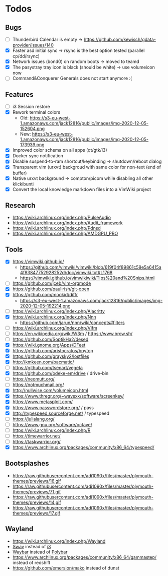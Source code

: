 # Todos

## Bugs

- [ ] Thunderbird Calendar is empty -> https://github.com/kewisch/gdata-provider/issues/140
- [X] Faster asd initial sync -> rsync is the best option tested (parallel cp/dd/rsync)
- [X] Network issues (bond0) on random boots -> moved to teamd
- [X] The pasystray tray icon is black (should be white) -> use volumeicon now
- [ ] Command&Conquerer Generals does not start anymore :\(

## Features

- [ ] i3 Session restore
- [X] Rework terminal colors
  - Old: https://s3-eu-west-1.amazonaws.com/jack12816/public/images/img-2020-12-05-152604.png
  - New: https://s3-eu-west-1.amazonaws.com/jack12816/public/images/img-2020-12-05-173939.png
- [X] Improved color schema on all apps (qt/gtk/i3)
- [X] Docker sync notification
- [X] Disable suspend-to-ram shortcut/keybinding -> shutdown/reboot dialog
- [X] Transparent vim (urxvt) backgroud with same color for non-text (end of buffer)
- [X] Native urxvt background -> compton/picom while disabling all other klickibunti
- [X] Convert the local knowledge markdown files into a VimWiki project

## Research

* https://wiki.archlinux.org/index.php/PulseAudio
* https://wiki.archlinux.org/index.php/Audit_framework
* https://wiki.archlinux.org/index.php/Pdnsd
* https://wiki.archlinux.org/index.php/AMDGPU_PRO

## Tools

- [X] https://vimwiki.github.io/
  - https://github.com/vimwiki/vimwiki/blob/619f04f89861c58e5a6415a4f83847752928252d/doc/vimwiki.txt#L1768
  - https://vimwiki.github.io/vimwikiwiki/Tips%20and%20Snips.html
- [ ] https://github.com/jceb/vim-orgmode
- [X] https://github.com/paulirish/git-open
- [X] https://github.com/mookid/diffr
  - https://s3-eu-west-1.amazonaws.com/jack12816/public/images/img-2020-12-05-192214.png
- [ ] https://wiki.archlinux.org/index.php/Alacritty
- [X] https://wiki.archlinux.org/index.php/Nnn
  - https://github.com/jarun/nnn/wiki/concepts#filters
- [ ] https://wiki.archlinux.org/index.php/Vifm
- [ ] https://en.wikipedia.org/wiki/W3m / https://www.brow.sh/
- [ ] https://github.com/SoptikHa2/desed
- [X] https://wiki.gnome.org/Apps/DFeet
- [X] https://github.com/aristocratos/bpytop
- [X] https://github.com/graysky2/lostfiles
- [X] http://kmkeen.com/pacmatic/
- [ ] https://github.com/tsenart/vegeta
- [X] https://github.com/odeke-em/drive / drive-bin
- [ ] https://neomutt.org/
- [ ] https://notmuchmail.org/
- [X] http://nullwise.com/volumeicon.html
- [X] https://www.thregr.org/~wavexx/software/screenkey/
- [X] https://www.metasploit.com/
- [X] https://www.passwordstore.org/ / pass
- [X] http://typespeed.sourceforge.net/ / typespeed
- [ ] https://julialang.org/
- [ ] https://www.gnu.org/software/octave/
- [ ] https://wiki.archlinux.org/index.php/R
- [ ] https://timewarrior.net/
- [ ] https://taskwarrior.org/
- [X] https://www.archlinux.org/packages/community/x86_64/typespeed/

## Bootsplashes

* https://raw.githubusercontent.com/adi1090x/files/master/plymouth-themes/previews/16.gif
* https://raw.githubusercontent.com/adi1090x/files/master/plymouth-themes/previews/71.gif
* https://raw.githubusercontent.com/adi1090x/files/master/plymouth-themes/previews/14.gif
* https://raw.githubusercontent.com/adi1090x/files/master/plymouth-themes/previews/17.gif

## Wayland

* https://wiki.archlinux.org/index.php/Wayland
* [Sway](https://swaywm.org/) instead of [i3](https://i3wm.org/)
* [Waybar](https://github.com/Alexays/Waybar) instead of [Polybar](https://github.com/polybar/polybar)
* https://www.archlinux.org/packages/community/x86_64/gammastep/ instead of redshift
* https://github.com/emersion/mako instead of dunst
